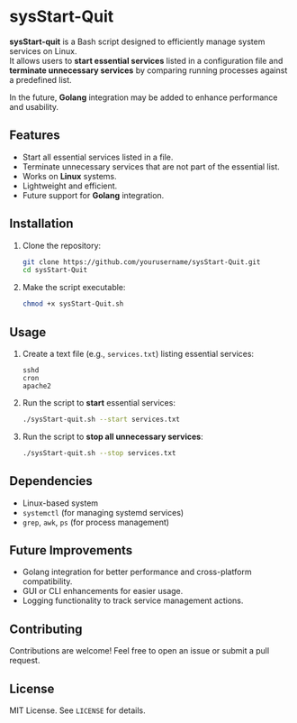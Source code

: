 # sysStart-Quit

**sysStart-quit** is a Bash script designed to efficiently manage system services on Linux.  
It allows users to **start essential services** listed in a configuration file and **terminate unnecessary services** by comparing running processes against a predefined list.  

In the future, **Golang** integration may be added to enhance performance and usability.

## Features

- Start all essential services listed in a file.
- Terminate unnecessary services that are not part of the essential list.
- Works on **Linux** systems.
- Lightweight and efficient.
- Future support for **Golang** integration.

## Installation

1. Clone the repository:
   ```bash
   git clone https://github.com/yourusername/sysStart-Quit.git
   cd sysStart-Quit
   ```
2. Make the script executable:
   ```bash
   chmod +x sysStart-Quit.sh
   ```

## Usage

1. Create a text file (e.g., `services.txt`) listing essential services:
   ```
   sshd
   cron
   apache2
   ```
2. Run the script to **start** essential services:
   ```bash
   ./sysStart-quit.sh --start services.txt
   ```
3. Run the script to **stop all unnecessary services**:
   ```bash
   ./sysStart-quit.sh --stop services.txt
   ```

## Dependencies

- Linux-based system
- `systemctl` (for managing systemd services)
- `grep`, `awk`, `ps` (for process management)

## Future Improvements

- Golang integration for better performance and cross-platform compatibility.
- GUI or CLI enhancements for easier usage.
- Logging functionality to track service management actions.

## Contributing

Contributions are welcome! Feel free to open an issue or submit a pull request.

## License

MIT License. See `LICENSE` for details.
